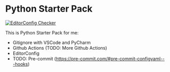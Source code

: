 # Python Starter Pack

[![EditorConfig Checker](https://github.com/andesviktor/python-starter-pack/actions/workflows/editorconfig.yml/badge.svg?branch=main)](https://github.com/andesviktor/python-starter-pack/actions/workflows/editorconfig.yml)

This is Python Starter Pack for me:

- Gitignore with VSCode and PyCharm
- Github Actions (TODO: More Github Actions)
- EditorConfig
- TODO: Pre-commit (https://pre-commit.com/#pre-commit-configyaml---hooks)
